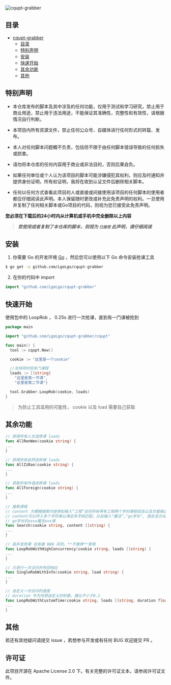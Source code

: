 ![cqupt-grabber](img/cqupt-grabber.png)

## 目录
- [cqupt-grabber](#cqupt-grabber)
    - [目录](#目录)
    - [特别声明](#特别声明)
    - [安装](#安装)
    - [快速开始](#快速开始)
    - [其余功能](#其余功能)
    - [其他](#其他)

## 特别声明

- 本仓库发布的脚本及其中涉及的任何功能，仅用于测试和学习研究，禁止用于商业用途，禁止用于违法用途，不能保证其准确性，完整性和有效性，请根据情况自行判断。

- 本项目内所有资源文件，禁止任何公众号、自媒体进行任何形式的转载、发布。

- 本人对任何脚本问题概不负责，包括但不限于由任何脚本错误导致的任何损失或损害。

- 请勿将本仓库的任何内容用于商业或非法目的，否则后果自负。

- 如果任何单位或个人认为该项目的脚本可能涉嫌侵犯其权利，则应及时通知并提供身份证明，所有权证明，我将在收到认证文件后删除相关脚本。

- 任何以任何方式查看此项目的人或直接或间接使用该项目的任何脚本的使用者都应仔细阅读此声明。本人保留随时更改或补充此免责声明的权利。一旦使用并复制了任何相关脚本或Go项目的代码，则视为您已接受此免责声明。

**您必须在下载后的24小时内从计算机或手机中完全删除以上内容**

> ***您使用或者复制了本仓库的脚本，则视为 `已接受` 此声明，请仔细阅读***

## 安装

1. 你需要 Go 的开发环境 [Go](https://golang.org/) ，然后您可以使用以下 Go 命令安装抢课工具
```sh
$ go get -u github.com/LgoLgo/cqupt-grabber
```

2. 在你的代码中 import

```go
import "github.com/LgoLgo/cqupt-grabber"
```

## 快速开始
使用包中的 LoopRob ， 0.25s 进行一次抢课，直到有一门课被抢到
```go
package main

import "github.com/LgoLgo/cqupt-grabber/cqupt"

func main() {
  tool := cqupt.New()

  cookie := "这里是一个cookie"

  //支持同时抢多门课程
  loads := []string{
    "这里是第一节课",
    "这里是第二节课"}

  tool.Grabber.LoopRob(cookie, loads)
}
```

> 为防止工具滥用的可能性， cookie 以及 load 需要自己获取

## 其余功能

```go
// 获得所有人文选修课 loads
func AllRenWen(cookie string) {
...
}
```

```go
// 获得所有自然选修课 loads
func AllZiRan(cookie string) {
...
}
```

```go
// 获取所有外语选修课 loads
func AllForeign(cookie string) {
...
}
```

```go
// 搜索课程
// content 为模糊搜索内容例如输入“工程”会将所有带有工程两个字的课程信息以及负载输出
// content可以传入多个字符串以满足多字段匹配，比如输入"魔法“,"go学长", 就会显示出
// go学长的xxxx魔法xxx课
func Search(cookie string, content []string) {
...
}
```

```go
// 高并发抢课 会有被 BAN 风险，**不推荐**使用
func LoopRobWithHighConcurrency(cookie string, loads []string) {
...
}
```

```go
// 只进行一次访问并传回响应
func SingleRobWithInfo(cookie string, load string) {
...
}
```

```go
// 自定义一次访问的速度
// duration 中为你想自定义的秒数，建议不小于0.2
func LoopRobWithCustomTime(cookie string, loads []string, duration float64) {
...
}
```

## 其他
若还有其他疑问请提交 issue ，若想参与开发或有任何 BUG 欢迎提交 PR 。

## 许可证
此项目开源在 Apache License 2.0 下。有关完整的许可证文本，请参阅许可证文件。